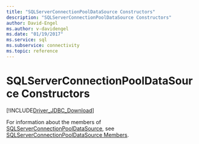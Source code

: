 ```yaml
---
title: "SQLServerConnectionPoolDataSource Constructors"
description: "SQLServerConnectionPoolDataSource Constructors"
author: David-Engel
ms.author: v-davidengel
ms.date: "01/19/2017"
ms.service: sql
ms.subservice: connectivity
ms.topic: reference
---
```

# SQLServerConnectionPoolDataSource Constructors
[!INCLUDE[Driver_JDBC_Download](../../../includes/driver_jdbc_download.md)]

  For information about the members of [SQLServerConnectionPoolDataSource](../../../connect/jdbc/reference/sqlserverconnectionpooldatasource-class.md), see [SQLServerConnectionPoolDataSource Members](../../../connect/jdbc/reference/sqlserverconnectionpooldatasource-members.md).  
  
  
